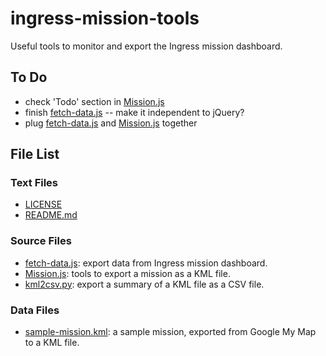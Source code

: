 # ingress-mission-tools

Useful tools to monitor and export the Ingress mission dashboard.


## To Do

* check 'Todo' section in [Mission.js](Mission.js)
* finish [fetch-data.js](fetch-data.js) -- make it independent to jQuery?
* plug [fetch-data.js](fetch-data.js) and [Mission.js](Mission.js) together


## File List

### Text Files
* [LICENSE](LICENSE)
* [README.md](README.md)

### Source Files
* [fetch-data.js](fetch-data.js):
    export data from Ingress mission dashboard.
* [Mission.js](Mission.js):
    tools to export a mission as a KML file.
* [kml2csv.py](kml2csv.py):
    export a summary of a KML file as a CSV file.

### Data Files
* [sample-mission.kml](sample-mission.kml):
    a sample mission, exported from Google My Map to a KML file.

